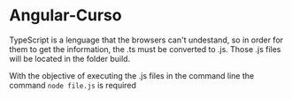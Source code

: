 # Angular-Curso
TypeScript is a lenguage that the browsers can't undestand, so in order for them to get the information,
the .ts must be converted to .js.
Those .js files will be located in the folder build.

With the objective of executing the .js files in the command line the command `node file.js` is required
